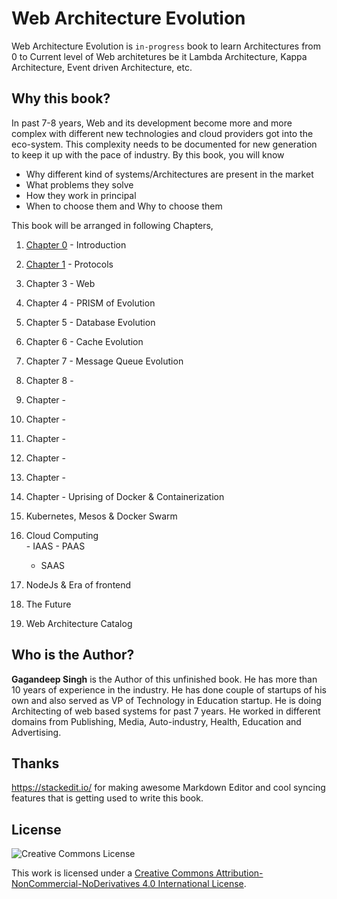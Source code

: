 # Web Architecture Evolution
Web Architecture Evolution is `in-progress` book to learn Architectures from 0 to Current level of Web architetures be it Lambda Architecture, Kappa Architecture, Event driven Architecture, etc.

## Why this book?
In past 7-8 years, Web and its development become more and more complex with different new technologies and cloud providers got into the eco-system. This complexity needs to be documented for new generation to keep it up with the pace of industry. By this book, you will know 

 - Why different kind of systems/Architectures are present in the market
 - What problems they solve
 - How they work in principal
 - When to choose them and Why to choose them

This book will be arranged in following Chapters,
1. [Chapter 0](Chapter0.md) - Introduction
2. [Chapter 1](Chapter1.md) - Protocols
3. Chapter 3 - Web
4. Chapter 4 - PRISM of Evolution
5. Chapter 5 - Database Evolution
6. Chapter 6 - Cache Evolution
7. Chapter 7 - Message Queue Evolution
8. Chapter 8 - 
9. Chapter -  
10. Chapter -  
11. Chapter -  
12. Chapter -  
13. Chapter -  
14. Chapter - Uprising of Docker & Containerization
15. Kubernetes, Mesos & Docker Swarm
16. Cloud Computing    
        - IAAS
        - PAAS
       - SAAS
    

18.  NodeJs & Era of frontend
    
19.  The Future
    
20.  Web Architecture Catalog

## Who is the Author?
**Gagandeep Singh** is the Author of this unfinished book. He has more than 10 years of experience in the industry. He has done couple of startups of his own and also served as VP of Technology in Education startup. He is doing Architecting of web based systems for past 7 years. He worked in different domains from Publishing, Media, Auto-industry, Health, Education and Advertising.

## Thanks
https://stackedit.io/ for making awesome Markdown Editor and cool syncing features that is getting used to write this book.

## License

![Creative Commons License](https://i.creativecommons.org/l/by-nc-nd/4.0/88x31.png)

This work is licensed under a [Creative Commons Attribution-NonCommercial-NoDerivatives 4.0 International License](https://creativecommons.org/licenses/by-nc-nd/4.0/).
<!--stackedit_data:
eyJkaXNjdXNzaW9ucyI6eyIwNW9XenM5T3dSQ1hMU0poIjp7In
N0YXJ0Ijo4MzIsImVuZCI6ODUwLCJ0ZXh0IjoiMy4gQ2hhcHRl
ciAzIC0gV2ViIn19LCJjb21tZW50cyI6eyJ3WXRSSmNEUzcxMX
l0dGpFIjp7ImRpc2N1c3Npb25JZCI6IjA1b1d6czlPd1JDWExT
SmgiLCJzdWIiOiJnaDoxNzMxMzciLCJ0ZXh0IjoiVGhpcyB3aW
xsIGluY2x1ZGUgd2ViIHNlcnZlciBldm9sdXRpb24gYWxvbmcg
d2l0aCBIVE1MLCBDU1MgYW5kIEphdmFzY3JpcHQiLCJjcmVhdG
VkIjoxNTY0MTIxNjEwMzA1fX0sImhpc3RvcnkiOls0MTMyMjA1
MjMsNzI4NzI3Mjc4LC0xNDI0ODM1MjgwLDEyNjUzMjU4NzAsLT
EwMzcxOTY4MDQsLTEwNzcyMjYyMDAsMTQ4MjEzMzczMCwtMTQz
OTU2MDQ0XX0=
-->